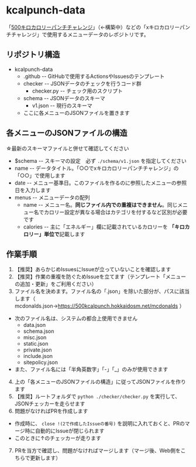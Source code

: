 # kcalpunch-data

「[500キロカロリーパンチチャレンジ](https://500kcalpunch.hokkaidosm.net/)」（←構築中）などの「xキロカロリーパンチチャレンジ」で使用するメニューデータのレポジトリです。

## リポジトリ構造

* kcalpunch-data
  * .github -- GitHubで使用するActionsやIssuesのテンプレート
  * checker -- JSONデータのチェックを行うコード群
    * checker.py -- チェック用のスクリプト
  * schema -- JSONデータのスキーマ
    * v1.json -- 現行のスキーマ
  * ここに各メニューのJSONファイルを置きます
 
 ## 各メニューのJSONファイルの構造
 
 ☆最新のスキーマファイルと併せて確認してください
 
 * $schema -- スキーマの設定　必ず `./schema/v1.json` を指定してください
 * name -- データタイトル。「○○でxキロカロリーパンチチャレンジ」の「○○」で使用します
 * date -- メニュー基準日。このファイルを作るのに参照したメニューの参照日を入力します
 * menus -- メニューデータの配列
   * name -- メニュー名。**同じファイル内での重複はできません**。同じメニュー名でカロリー設定が異なる場合はカテゴリを付するなど区別が必要です
   * calories -- 主に「エネルギー」欄に記載されているカロリーを **「キロカロリー」単位で**記載します
 
 ## 作業手順
 
 1. 【推奨】あらかじめIssuesにIssueが立っていないことを確認します
 2. 【推奨】作業の重複を防ぐためIssueを立てます（テンプレート「メニューの追加・更新」をご利用ください）
 3. ファイル名を決めます。ファイル名の「.json」を除いた部分が、パスに該当します（ mcdonalds.json→https://500kcalpunch.hokkaidosm.net/mcdonalds ）
   * 次のファイル名は、システムの都合上使用できません
     * data.json
     * schema.json
     * misc.json
     * static.json
     * private.json
     * include.json
     * sitepolicy.json
   * また、ファイル名には「半角英数字」「-」「\_」のみが使用できます
 4.  上の「各メニューのJSONファイルの構造」に従ってJSONファイルを作ります
 5.  【推奨】ルートフォルダで `python ./checker/checker.py` を実行して、JSONチェッカーを走らせます
 6.  問題がなければPRを作成します
   * 作成時に、 `close !(2で作成したIssueの番号)` を説明に入れておくと、PRのマージ時に自動的にIssueが閉じられます
   * このときに↑のチェッカーが走ります
 7.  PRを当方で確認し、問題がなければマージします（マージ後、Web側をこちらで更新します）
